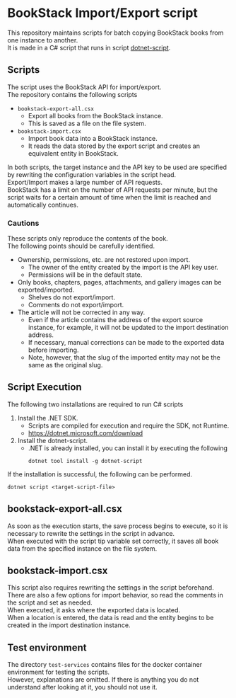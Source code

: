 # BookStack Import/Export script

This repository maintains scripts for batch copying BookStack books from one instance to another.  
It is made in a C# script that runs in script [dotnet-script](https://github.com/dotnet-script/dotnet-script).  

## Scripts

The script uses the BookStack API for import/export.  
The repository contains the following scripts  

- `bookstack-export-all.csx`
    - Export all books from the BookStack instance.
    - This is saved as a file on the file system.
- `bookstack-import.csx`
    - Import book data into a BookStack instance.
    - It reads the data stored by the export script and creates an equivalent entity in BookStack.

In both scripts, the target instance and the API key to be used are specified by rewriting the configuration variables in the script head.  
Export/Import makes a large number of API requests.  
BookStack has a limit on the number of API requests per minute, but the script waits for a certain amount of time when the limit is reached and automatically continues.  

### Cautions

These scripts only reproduce the contents of the book.  
The following points should be carefully identified.  

- Ownership, permissions, etc. are not restored upon import.
    - The owner of the entity created by the import is the API key user.
    - Permissions will be in the default state.
- Only books, chapters, pages, attachments, and gallery images can be exported/imported.
    - Shelves do not export/import.
    - Comments do not export/import.
- The article will not be corrected in any way.
    - Even if the article contains the address of the export source instance, for example, it will not be updated to the import destination address.
    - If necessary, manual corrections can be made to the exported data before importing.
    - Note, however, that the slug of the imported entity may not be the same as the original slug.

## Script Execution

The following two installations are required to run C# scripts  

1. Install the .NET SDK.
    - Scripts are compiled for execution and require the SDK, not Runtime.
    - https://dotnet.microsoft.com/download
1. Install the dotnet-script.
    - .NET is already installed, you can install it by executing the following
      ```
      dotnet tool install -g dotnet-script
      ```

If the installation is successful, the following can be performed.  
```
dotnet script <target-script-file>
```

## bookstack-export-all.csx

As soon as the execution starts, the save process begins to execute, so it is necessary to rewrite the settings in the script in advance.  
When executed with the script tip variable set correctly, it saves all book data from the specified instance on the file system.  


## bookstack-import.csx

This script also requires rewriting the settings in the script beforehand.  
There are also a few options for import behavior, so read the comments in the script and set as needed.  
When executed, it asks where the exported data is located.  
When a location is entered, the data is read and the entity begins to be created in the import destination instance.  


## Test environment

The directory `test-services` contains files for the docker container environment for testing the scripts.  
However, explanations are omitted. If there is anything you do not understand after looking at it, you should not use it.  



